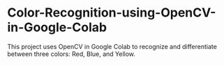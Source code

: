 # Color-Recognition-using-OpenCV-in-Google-Colab
This project uses OpenCV in Google Colab to recognize and differentiate between three colors: Red, Blue, and Yellow.
